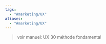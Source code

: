 ```yaml
---
tags:
  - "#marketing/UX"
aliases:
  - "#marketing/UX"
---
```

> voir manuel: UX 30 méthode fondamental


